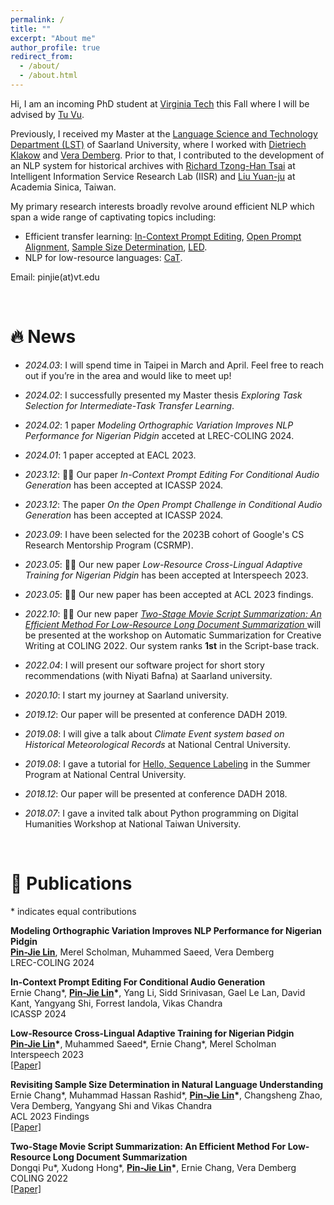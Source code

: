 ```yaml
---
permalink: /
title: ""
excerpt: "About me"
author_profile: true
redirect_from: 
  - /about/
  - /about.html
---
```


Hi, I am an incoming PhD student at [Virginia Tech](https://cs.vt.edu/) this Fall where I will be advised by [Tu Vu](https://tuvllms.github.io/). 

Previously, I received my Master at the [Language Science and Technology Department (LST)](https://www.uni-saarland.de/en/department/lst/research.html) of Saarland University, where I worked with [Dietriech Klakow](https://www.lsv.uni-saarland.de/people/dietrich-klakow/) and [Vera Demberg](https://www.uni-saarland.de/lehrstuhl/demberg/members/verademberg.html). Prior to that, I contributed to the development of an NLP system for historical archives with [Richard Tzong-Han Tsai](https://scholar.google.com.tw/citations?user=iDz3gJ4AAAAJ&hl=zh-TW) at Intelligent Information Service Research Lab (IISR) and [Liu Yuan-ju](https://www.harvard-yenching.org/person/liu-yuan-ju/) at Academia Sinica, Taiwan. 

My primary research interests broadly revolve around efficient NLP which span a wide range of captivating topics including:

- Efficient transfer learning: [In-Context Prompt Editing](https://arxiv.org/abs/2311.00895), [Open Prompt Alignment](https://arxiv.org/abs/2311.00897), [Sample Size Determination](https://aclanthology.org/2023.findings-acl.419/), [LED](https://aclanthology.org/2022.creativesumm-1.9/).
- NLP for low-resource languages: [CaT](https://arxiv.org/abs/2307.00382).
<!-- - Semantic space for task information encoding: [IIT](https://drive.google.com/file/d/1cRGYOvBls695iaOWhuV_8bJoIKy1EUMy/view?usp=sharing). -->

<!-- These days, I’m excited about delving into the behavior of LMs — understanding how they learn and process information at different levels. Pertinent sub- questions arise, such as understanding the specific information transmitted through within-tuning phases and cross-tuning phases. Furthermore, exploring how LMs store information in their knowledge reservoirs and how they can selectively purge or forget knowledge from this reservoir.
-->

Email: pinjie(at)vt.edu


<!-- <span style="color:darkgreen"> -->
<!-- I am actively seeking a internship/student research for Winter 2024. I invite you to review my CV for further details. [CV](https://drive.google.com/file/d/1OHTYGY6oKKbaG0BDucPI__Ij4LYmRm4y/view?usp=sharing).</span> -->

<br />

# 🔥 News
- *2024.03*: I will spend time in Taipei in March and April. Feel free to reach out if you’re in the area and would like to meet up! 
- *2024.02*: I successfully presented my Master thesis *Exploring Task Selection for Intermediate-Task Transfer Learning*.
- *2024.02*: 1 paper *Modeling Orthographic Variation Improves NLP Performance for Nigerian Pidgin* acceted at LREC-COLING 2024.
- *2024.01*: 1 paper accepted at EACL 2023.

- *2023.12*: 🎉😊 Our paper *In-Context Prompt Editing For Conditional Audio Generation* has been accepted at ICASSP 2024.
- *2023.12*: The paper *On the Open Prompt Challenge in Conditional Audio Generation* has been accepted at ICASSP 2024.
- *2023.09*: I have been selected for the 2023B cohort of Google's CS Research Mentorship Program (CSRMP).
- *2023.05*: 🎉🥰 Our new paper *Low-Resource Cross-Lingual Adaptive Training for Nigerian Pidgin* has been accepted at Interspeech 2023.
- *2023.05*: 🎉🎉 Our new paper has been accepted at ACL 2023 findings. 

- *2022.10*: 🎉🎉 Our new paper *[Two-Stage Movie Script Summarization: An Efficient Method For Low-Resource Long Document Summarization
](https://aclanthology.org/2022.creativesumm-1.9)* will be presented at the workshop on Automatic Summarization for Creative Writing at COLING 2022. Our system ranks **1st** in the Script-base track.
- *2022.04*: I will present our software project for short story recommendations (with Niyati Bafna) at Saarland university. 

- *2020.10*: I start my journey at Saarland university.

- *2019.12*: Our paper will be presented at conference DADH 2019. 
- *2019.08*: I will give a talk about *Climate Event system based on Historical Meteorological Records* at National Central University.
- *2019.08*: I gave a tutorial for [Hello, Sequence Labeling](https://docs.google.com/presentation/d/1jdZOhs8woyt4G0nYonhlUoFmsCGW_udfGYcsA3--Axw/edit?usp=sharing) in the Summer Program at National Central University.

- *2018.12*: Our paper will be presented at conference DADH 2018. 
- *2018.07*: I gave a invited talk about Python programming on Digital Humanities Workshop at National Taiwan University.

<br />

# 📝 <a id="-Publications">Publications</a>

\* indicates equal contributions
<!--
**Exploring Task Selection for Intermediate-Task Transfer Learning** <br />
 **<ins>Pin-Jie Lin</ins>** <br /> 
Master's thesis <br />
[\[Paper\]](https://drive.google.com/file/d/1-5P8GKM2BTDTPQoAfXyS4UzDYeAhAZvy/view?usp=sharing) [\[Slide\]](https://drive.google.com/file/d/1hWJdDhLGZk0CN5QP4EZlBY-sOzmHkbmd/view?usp=sharing) <br />
-->
**Modeling Orthographic Variation Improves NLP Performance for Nigerian Pidgin** <br />
**<ins>Pin-Jie Lin</ins>**, Merel Scholman, Muhammed Saeed, Vera Demberg <br />
LREC-COLING 2024 <br />
<!--
**Projecting Annotations for Discourse Relations: Connective Identification for Low Resource Languages** <br />
Peter Bourgonje, **<ins>Pin-Jie Lin</ins>** <br />
To Appear at Workshop on Computational Approaches to Discourse at EACL 2024 <br />
-->
**In-Context Prompt Editing For Conditional Audio Generation** <br />
Ernie Chang\*, **<ins>Pin-Jie Lin</ins>\***, Yang Li, Sidd Srinivasan, Gael Le Lan, David Kant, Yangyang Shi, Forrest Iandola, Vikas Chandra <br /> 
ICASSP 2024 <br />
<!--
**On the Open Prompt Challenge in Conditional Audio Generation** <br />
Ernie Chang, Sidd Srinivasan, Mahi Luthra, **<ins>Pin-Jie Lin</ins>**, Varun K. Nagaraja, Forrest Iandola, Zechun Liu, Zhaoheng Ni, Changsheng Zhao, Yangyang Shi, Vikas Chandra <br />
ICASSP 2024 <br />
-->

**Low-Resource Cross-Lingual Adaptive Training for Nigerian Pidgin** <br />
**<ins>Pin-Jie Lin</ins>\***, Muhammed Saeed\*, Ernie Chang\*, Merel Scholman <br /> 
Interspeech 2023 <br />
[\[Paper\]](https://www.isca-archive.org/interspeech_2023/lin23e_interspeech.html) <br />

**Revisiting Sample Size Determination in Natural Language Understanding** <br />
Ernie Chang\*, Muhammad Hassan Rashid\*, **<ins>Pin-Jie Lin</ins>\***, Changsheng Zhao, Vera Demberg, Yangyang Shi and Vikas Chandra <br />
ACL 2023 Findings <br />
[\[Paper\]](https://arxiv.org/abs/2307.00374) <br />

**Two-Stage Movie Script Summarization: An Efficient Method For Low-Resource Long Document Summarization** <br />
Dongqi Pu\*, Xudong Hong\*, **<ins>Pin-Jie Lin</ins>\***, Ernie Chang, Vera Demberg <br />
COLING 2022 <br />
[\[Paper\]](https://aclanthology.org/2022.creativesumm-1.9/) <br />

<!--
**Event Extraction: Convolutional Neural Networks for Extracting Medieval
Chinese Monk’s Travels**  <br />
**<ins>Pin-Jie Lin</ins>**, Bing-Lin Tsai <br />
International Conference of Digital Archives and Digital Humanities 2019 <br />

**Name Recognition of Medieval Chinese
Monk Names** <br />
Severina Balabanova, **<ins>Pin-Jie Lin</ins>**, Ya-Lin Chen, Wan-Chun Chiu <br />
International Conference of Digital Archives and Digital Humanities 2018 <br />
 -->


